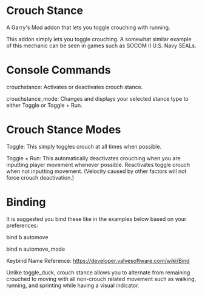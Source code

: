 # Crouch Stance
A Garry's Mod addon that lets you toggle crouching with running.

This addon simply lets you toggle crouching. A somewhat similar example of this mechanic can be seen in games such as SOCOM II U.S. Navy SEALs.

# Console Commands

crouchstance: Activates or deactivates crouch stance.

crouchstance_mode: Changes and displays your selected stance type to either Toggle or Toggle + Run.

# Crouch Stance Modes

Toggle: This simply toggles crouch at all times when possible.

Toggle + Run: This automatically deactivates crouching when you are inputting player movement whenever possible. Reactivates toggle crouch when not inputting movement. (Velocity caused by other factors will not force crouch deactivation.)

# Binding

It is suggested you bind these like in the examples below based on your preferences:

bind b automove

bind n automove_mode

Keybind Name Reference: https://developer.valvesoftware.com/wiki/Bind

Unlike toggle_duck, crouch stance allows you to alternate from remaining crouched to moving with all non-crouch related movement such as walking, running, and sprinting while having a visual indicator.
